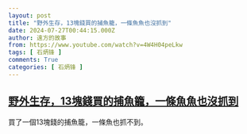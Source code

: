 ```yaml
---
layout: post
title: "野外生存，13塊錢買的捕魚籠，一條魚魚也沒抓到"
date: 2024-07-27T00:44:15.000Z
author: 遠方的故事
from: https://www.youtube.com/watch?v=4W4H04peLkw
tags: [ 石炳锋 ]
comments: True
categories: [ 石炳锋 ]
---
```

<!--1722041055000-->
[野外生存，13塊錢買的捕魚籠，一條魚魚也沒抓到](https://www.youtube.com/watch?v=4W4H04peLkw)
------

<div>
買了一個13塊錢的捕魚籠，一條魚也抓不到。
</div>
